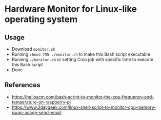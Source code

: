 # Hardware Monitor for Linux-like operating system

## Usage

- Download `monitor.sh`
- Running `chmod 755 ./monitor.sh` to make this Bash script executable
- Running `./monitor.sh` or setting Cron job with specific time to execute this Bash script
- Done

## References

- https://helloacm.com/bash-script-to-monitor-the-cpu-frequency-and-temperature-on-raspberry-pi
- https://www.2daygeek.com/linux-shell-script-to-monitor-cpu-memory-swap-usage-send-email
